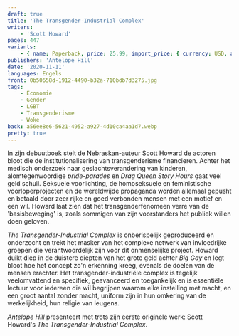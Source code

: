 ```yaml
---
draft: true
title: 'The Transgender-Industrial Complex'
writers:
    - 'Scott Howard'
pages: 447
variants:
    - { name: Paperback, price: 25.99, import_price: { currency: USD, amount: 21.51 }, isbn: 978-1-956887-57-0, size: { height: 229, width: 153, depth: 28 }, supplier: 'Ex Libris' }
publishers: 'Antelope Hill'
date: '2020-11-11'
languages: Engels
front: 0b50658d-1912-4490-b32a-710bdb7d3275.jpg
tags:
    - Economie
    - Gender
    - LGBT
    - Transgenderisme
    - Woke
back: a56ee8e6-5621-4952-a927-4d10ca4aa1d7.webp
pretty: true
---
```


In zijn debuutboek stelt de Nebraskan-auteur Scott Howard de actoren bloot die de institutionalisering van transgenderisme financieren. Achter het medisch onderzoek naar geslachtsverandering van kinderen, alomtegenwoordige *pride-parades* en *Drag Queen Story Hours* gaat veel geld schuil. Seksuele voorlichting, de homoseksuele en feministische voorloperprojecten en de wereldwijde propaganda worden allemaal gepusht en betaald door zeer rijke en goed verbonden mensen met een motief en een wil. Howard laat zien dat het transgenderfenomeen verre van de 'basisbeweging' is, zoals sommigen van zijn voorstanders het publiek willen doen geloven.
 
*The Transgender-Industrial Complex* is onberispelijk geproduceerd en onderzocht en trekt het masker van het complexe netwerk van invloedrijke groepen die verantwoordelijk zijn voor dit onmenselijke project. Howard duikt diep in de duistere diepten van het grote geld achter *Big Gay* en legt bloot hoe het concept zo'n erkenning kreeg, evenals de doelen van de mensen erachter. Het transgender-industriële complex is tegelijk veelomvattend en specifiek, geavanceerd en toegankelijk en is essentiële lectuur voor iedereen die wil begrijpen waarom elke instelling met macht, en een groot aantal zonder macht, uniform zijn in hun omkering van de werkelijkheid, hun religie van leugens.
 
*Antelope Hill* presenteert met trots zijn eerste originele werk: Scott Howard's *The Transgender-Industrial Complex*.
